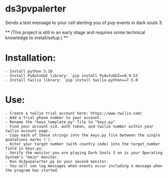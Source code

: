 # ds3pvpalerter
Sends a text message to your cell alerting you of pvp events in dark souls 3.

** (This project is still in an early stage and requires some technical knowledge to install/setup.) **

# Installation:
    - Install python 3.10
    - Install PyAutoGUI library: `pip install PyAutoGUI==0.9.53`
    - Install twilio library: `pip install twilio-python==7.5.0`

# Use:
    - Create a twilio trial account here: https://www.twilio.com/
    - Add a trial phone number to your account.
    - Rename the "keys_template.py" file to "keys.py"
    - Find your account sid, auth token, and twilio number within your twilio account page.
    - Copy each of these strings into the keys.py file between the single quotationi marks (').
    - Enter your target number (with country code) into the target_number field in keys.py.
    - Verify the monitor you are playing Dark Souls 3 on is your Operating System's "main" monitor.
    - Run ds3pvpalerter.py on your second monitor.
    - You will see log messages when events occur including a message when the program has started.